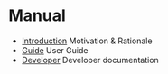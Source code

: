 # Manual

* [Introduction](introduction.md) Motivation & Rationale
* [Guide](guide.md) User Guide
* [Developer](developer.md) Developer documentation

